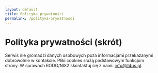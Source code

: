 ```yaml
---
layout: default
title: Polityka prywatności
permalink: /polityka-prywatnosci
---
```


# Polityka prywatności (skrót)

Serwis nie gromadzi danych osobowych poza informacjami przekazanymi dobrowolnie w kontakcie. Pliki cookies służą podstawowym funkcjom strony. W sprawach RODO/NIS2 skontaktuj się z nami: info@it4us.pl.

